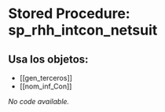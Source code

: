 # Stored Procedure: sp_rhh_intcon_netsuit

## Usa los objetos:
- [[gen_terceros]]
- [[nom_inf_Con]]

*No code available.*

